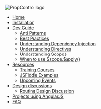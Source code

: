 <p><img src="https://raw.githubusercontent.com/playfultechnology/propcontrol/master/Documentation/pc_logo.png" alt="PropControl logo"></p>
<ul>
<li><a href="https://github.com/playfultechnology/propcontrol/wiki">Home</a></li>
<li><a href="https://github.com/playfultechnology/propcontrol/wiki/1.0-Installation-and-Initial-Setup">Installation</a>
</li>
<li>
<a href="https://github.com/angular/angular.js/wiki/Dev-Guide">Dev Guide</a>
<ul>
<li><a href="https://github.com/angular/angular.js/wiki/Dev-Guide%3A-Anti-Patterns">Anti Patterns</a></li>
<li><a href="https://github.com/angular/angular.js/wiki/Dev-Guide%3A-Best-Practices">Best Practices</a></li>
<li><a href="https://github.com/angular/angular.js/wiki/Dev-Guide%3A-Understanding-Dependency-Injection">Understanding Dependency Injection</a></li>
<li><a href="https://github.com/angular/angular.js/wiki/Dev-Guide%3A-Understanding-Directives">Understanding Directives</a></li>
<li><a href="https://github.com/angular/angular.js/wiki/Dev-Guide%3A-Understanding-Scopes">Understanding Scopes</a></li>
<li><a href="https://github.com/angular/angular.js/wiki/Dev-Guide%3A-When-to-use-%24scope.%24apply()">When to use $scope.$apply()</a></li>
</ul>
</li>
<li>
<a href="https://github.com/angular/angular.js/wiki/Resources">Resources</a>
<ul>
<li><a href="https://github.com/angular/angular.js/wiki/Resources%3A-Training-Courses">Training Courses</a></li>
<li><a href="https://github.com/angular/angular.js/wiki/Resources%3A-JSFiddle-Examples">JSFiddle Examples</a></li>
<li><a href="https://github.com/angular/angular.js/wiki/Resources%3A-Upcoming-Events">Upcoming Events</a></li>
</ul>
</li>
<li>
<a href="https://github.com/angular/angular.js/wiki/Design-discussions">Design discussions</a>
<ul>
<li><a href="https://github.com/angular/angular.js/wiki/Design-discussions%3A-Routing-Design-Discussion">Routing Design Discussion</a></li>
</ul>
</li>
<li><a href="https://github.com/angular/angular.js/wiki/Projects-using-AngularJS">Projects using AngularJS</a></li>
<li><a href="https://github.com/angular/angular.js/wiki/FAQ">FAQ</a></li>
</ul>
